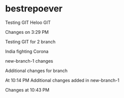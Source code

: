 # bestrepoever
Testing GIT
Heloo GIT



Changes on 3:29 PM



Testing GIT for 2 branch

India fighting Corona

new-branch-1 changes

Additional changes for branch

At 10:14 PM Additional changes added in new-branch-1

Changes at 10:43 PM
